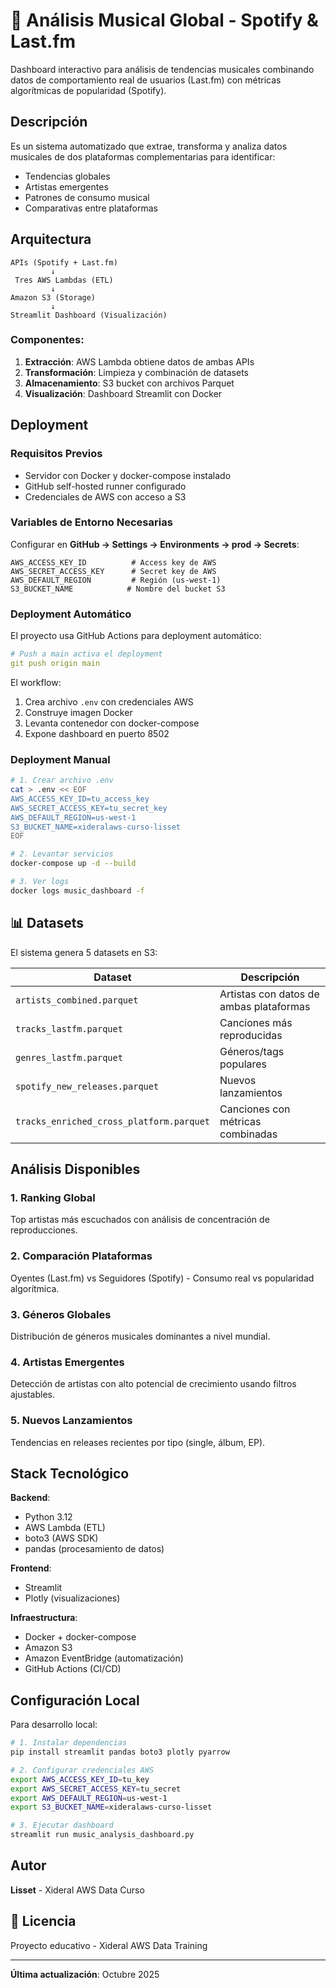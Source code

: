 # 🎵 Análisis Musical Global - Spotify & Last.fm

Dashboard interactivo para análisis de tendencias musicales combinando datos de comportamiento real de usuarios (Last.fm) con métricas algorítmicas de popularidad (Spotify).

## Descripción

Es un sistema automatizado que extrae, transforma y analiza datos musicales de dos plataformas complementarias para identificar:

- Tendencias globales
- Artistas emergentes  
- Patrones de consumo musical
- Comparativas entre plataformas

## Arquitectura

```
APIs (Spotify + Last.fm)
         ↓
 Tres AWS Lambdas (ETL) 
         ↓
Amazon S3 (Storage)
         ↓
Streamlit Dashboard (Visualización)
```

### Componentes:

1. **Extracción**: AWS Lambda obtiene datos de ambas APIs
2. **Transformación**: Limpieza y combinación de datasets
3. **Almacenamiento**: S3 bucket con archivos Parquet
4. **Visualización**: Dashboard Streamlit con Docker

## Deployment

### Requisitos Previos

- Servidor con Docker y docker-compose instalado
- GitHub self-hosted runner configurado
- Credenciales de AWS con acceso a S3

### Variables de Entorno Necesarias

Configurar en **GitHub → Settings → Environments → prod → Secrets**:

```
AWS_ACCESS_KEY_ID          # Access key de AWS
AWS_SECRET_ACCESS_KEY      # Secret key de AWS
AWS_DEFAULT_REGION         # Región (us-west-1)
S3_BUCKET_NAME            # Nombre del bucket S3
```

### Deployment Automático

El proyecto usa GitHub Actions para deployment automático:

```yaml
# Push a main activa el deployment
git push origin main
```

El workflow:
1. Crea archivo `.env` con credenciales AWS
2. Construye imagen Docker
3. Levanta contenedor con docker-compose
4. Expone dashboard en puerto 8502

### Deployment Manual

```bash
# 1. Crear archivo .env
cat > .env << EOF
AWS_ACCESS_KEY_ID=tu_access_key
AWS_SECRET_ACCESS_KEY=tu_secret_key
AWS_DEFAULT_REGION=us-west-1
S3_BUCKET_NAME=xideralaws-curso-lisset
EOF

# 2. Levantar servicios
docker-compose up -d --build

# 3. Ver logs
docker logs music_dashboard -f
```

## 📊 Datasets

El sistema genera 5 datasets en S3:

| Dataset | Descripción |
|---------|-------------|
| `artists_combined.parquet` | Artistas con datos de ambas plataformas |
| `tracks_lastfm.parquet` | Canciones más reproducidas |
| `genres_lastfm.parquet` | Géneros/tags populares |
| `spotify_new_releases.parquet` | Nuevos lanzamientos |
| `tracks_enriched_cross_platform.parquet` | Canciones con métricas combinadas |

## Análisis Disponibles

### 1. Ranking Global
Top artistas más escuchados con análisis de concentración de reproducciones.

### 2. Comparación Plataformas
Oyentes (Last.fm) vs Seguidores (Spotify) - Consumo real vs popularidad algorítmica.

### 3. Géneros Globales
Distribución de géneros musicales dominantes a nivel mundial.

### 4. Artistas Emergentes
Detección de artistas con alto potencial de crecimiento usando filtros ajustables.

### 5. Nuevos Lanzamientos
Tendencias en releases recientes por tipo (single, álbum, EP).

## Stack Tecnológico

**Backend**:
- Python 3.12
- AWS Lambda (ETL)
- boto3 (AWS SDK)
- pandas (procesamiento de datos)

**Frontend**:
- Streamlit
- Plotly (visualizaciones)

**Infraestructura**:
- Docker + docker-compose
- Amazon S3
- Amazon EventBridge (automatización)
- GitHub Actions (CI/CD)


## Configuración Local

Para desarrollo local:

```bash
# 1. Instalar dependencias
pip install streamlit pandas boto3 plotly pyarrow

# 2. Configurar credenciales AWS
export AWS_ACCESS_KEY_ID=tu_key
export AWS_SECRET_ACCESS_KEY=tu_secret
export AWS_DEFAULT_REGION=us-west-1
export S3_BUCKET_NAME=xideralaws-curso-lisset

# 3. Ejecutar dashboard
streamlit run music_analysis_dashboard.py
```


##  Autor

**Lisset** - Xideral AWS Data Curso

## 📄 Licencia

Proyecto educativo - Xideral AWS Data Training

---

**Última actualización**: Octubre 2025
